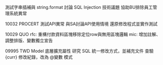 測試字串插補與 string.format
討論 SQL Injection 技術議題
協助BU排除員工管理系統異常

10032 PROCERT
測試API異常
與SA討論API使用情境
還原修改程式並實作測試

10029 QUO
rfc: 重構付款資料區塊移除定位row與無用區塊邏輯
mic: 增加註解、調整排版、變數獨立宣告

09995 TWD
Model 底層擴充屬性
研究 SQL 統一修改方式，並補充文件
查驗 {curr} 修改紀錄，改為 @變數 模式